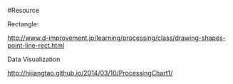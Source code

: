 #Resource

Rectangle:

http://www.d-improvement.jp/learning/processing/class/drawing-shapes-point-line-rect.html

Data Visualization

http://hijiangtao.github.io/2014/03/10/ProcessingChart1/
